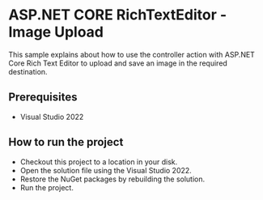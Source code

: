 # ASP.NET CORE RichTextEditor - Image Upload

This sample explains about how to use the controller action with ASP.NET Core Rich Text Editor to upload and save an image in the required destination.

## Prerequisites

* Visual Studio 2022

## How to run the project

* Checkout this project to a location in your disk.
* Open the solution file using the Visual Studio 2022.
* Restore the NuGet packages by rebuilding the solution.
* Run the project.